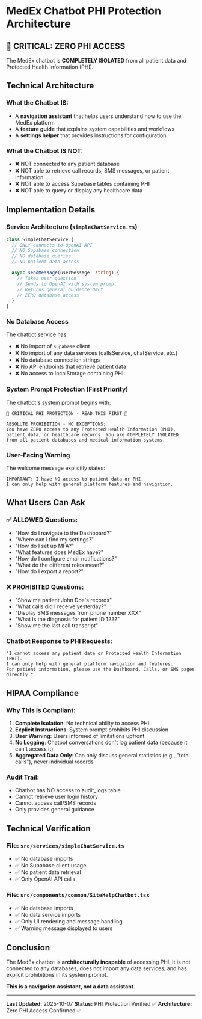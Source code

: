 # MedEx Chatbot PHI Protection Architecture

## 🚨 CRITICAL: ZERO PHI ACCESS

The MedEx chatbot is **COMPLETELY ISOLATED** from all patient data and Protected Health Information (PHI).

## Technical Architecture

### What the Chatbot IS:
- A **navigation assistant** that helps users understand how to use the MedEx platform
- A **feature guide** that explains system capabilities and workflows
- A **settings helper** that provides instructions for configuration

### What the Chatbot IS NOT:
- ❌ NOT connected to any patient database
- ❌ NOT able to retrieve call records, SMS messages, or patient information
- ❌ NOT able to access Supabase tables containing PHI
- ❌ NOT able to query or display any healthcare data

## Implementation Details

### Service Architecture (`simpleChatService.ts`)
```typescript
class SimpleChatService {
  // ONLY connects to OpenAI API
  // NO Supabase connection
  // NO database queries
  // NO patient data access

  async sendMessage(userMessage: string) {
    // Takes user question
    // Sends to OpenAI with system prompt
    // Returns general guidance ONLY
    // ZERO database access
  }
}
```

### No Database Access
The chatbot service has:
- ❌ No import of `supabase` client
- ❌ No import of any data services (callsService, chatService, etc.)
- ❌ No database connection strings
- ❌ No API endpoints that retrieve patient data
- ❌ No access to localStorage containing PHI

### System Prompt Protection (First Priority)
The chatbot's system prompt begins with:

```
🚨 CRITICAL PHI PROTECTION - READ THIS FIRST 🚨

ABSOLUTE PROHIBITION - NO EXCEPTIONS:
You have ZERO access to any Protected Health Information (PHI),
patient data, or healthcare records. You are COMPLETELY ISOLATED
from all patient databases and medical information systems.
```

### User-Facing Warning
The welcome message explicitly states:
```
IMPORTANT: I have NO access to patient data or PHI.
I can only help with general platform features and navigation.
```

## What Users Can Ask

### ✅ ALLOWED Questions:
- "How do I navigate to the Dashboard?"
- "Where can I find my settings?"
- "How do I set up MFA?"
- "What features does MedEx have?"
- "How do I configure email notifications?"
- "What do the different roles mean?"
- "How do I export a report?"

### ❌ PROHIBITED Questions:
- "Show me patient John Doe's records"
- "What calls did I receive yesterday?"
- "Display SMS messages from phone number XXX"
- "What is the diagnosis for patient ID 123?"
- "Show me the last call transcript"

### Chatbot Response to PHI Requests:
```
"I cannot access any patient data or Protected Health Information (PHI).
I can only help with general platform navigation and features.
For patient information, please use the Dashboard, Calls, or SMS pages directly."
```

## HIPAA Compliance

### Why This Is Compliant:
1. **Complete Isolation**: No technical ability to access PHI
2. **Explicit Instructions**: System prompt prohibits PHI discussion
3. **User Warning**: Users informed of limitations upfront
4. **No Logging**: Chatbot conversations don't log patient data (because it can't access it)
5. **Aggregated Data Only**: Can only discuss general statistics (e.g., "total calls"), never individual records

### Audit Trail:
- Chatbot has NO access to audit_logs table
- Cannot retrieve user login history
- Cannot access call/SMS records
- Only provides general guidance

## Technical Verification

### File: `src/services/simpleChatService.ts`
- ✅ No database imports
- ✅ No Supabase client usage
- ✅ No patient data retrieval
- ✅ Only OpenAI API calls

### File: `src/components/common/SiteHelpChatbot.tsx`
- ✅ No database imports
- ✅ No data service imports
- ✅ Only UI rendering and message handling
- ✅ Warning message displayed to users

## Conclusion

The MedEx chatbot is **architecturally incapable** of accessing PHI. It is not connected to any databases, does not import any data services, and has explicit prohibitions in its system prompt.

**This is a navigation assistant, not a data assistant.**

---

**Last Updated:** 2025-10-07
**Status:** PHI Protection Verified ✅
**Architecture:** Zero PHI Access Confirmed ✅
